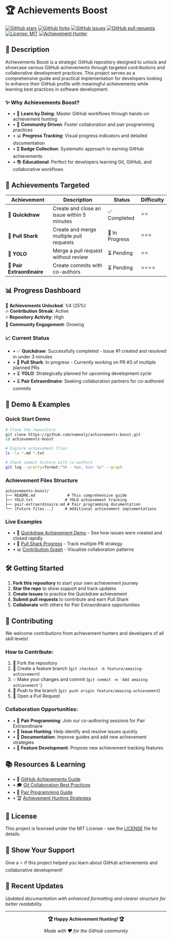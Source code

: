 # 🏆 Achievements Boost

[![GitHub stars](https://img.shields.io/github/stars/namxely/achievements-boost?style=social)](https://github.com/namxely/achievements-boost/stargazers) [![GitHub forks](https://img.shields.io/github/forks/namxely/achievements-boost?style=social)](https://github.com/namxely/achievements-boost/network) [![GitHub issues](https://img.shields.io/github/issues/namxely/achievements-boost)](https://github.com/namxely/achievements-boost/issues) [![GitHub pull requests](https://img.shields.io/github/issues-pr/namxely/achievements-boost)](https://github.com/namxely/achievements-boost/pulls) [![License: MIT](https://img.shields.io/badge/License-MIT-yellow.svg)](https://opensource.org/licenses/MIT) [![Achievement Hunter](https://img.shields.io/badge/Achievement-Hunter-ff6b35)](https://github.com/namxely)

## 🎯 Description

Achievements Boost is a strategic GitHub repository designed to unlock and showcase various GitHub achievements through targeted contributions and collaborative development practices. This project serves as a comprehensive guide and practical implementation for developers looking to enhance their GitHub profile with meaningful achievements while learning best practices in software development.

### ✨ Why Achievements Boost?

- • 🚀 **Learn by Doing**: Master GitHub workflows through hands-on achievement hunting
- • 🤝 **Community Driven**: Foster collaboration and pair programming practices
- • 📊 **Progress Tracking**: Visual progress indicators and detailed documentation
- • 🎖️ **Badge Collection**: Systematic approach to earning GitHub achievements
- • 📚 **Educational**: Perfect for developers learning Git, GitHub, and collaborative workflows

## 🏅 Achievements Targeted

| Achievement | Description | Status | Difficulty |
|-------------|-------------|--------|-----------|
| 🎯 **Quickdraw** | Create and close an issue within 5 minutes | ✅ Completed | ⭐⭐ |
| 🦈 **Pull Shark** | Create and merge multiple pull requests | 🔄 In Progress | ⭐⭐⭐ |
| 🎲 **YOLO** | Merge a pull request without review | ⏳ Pending | ⭐⭐ |
| 👥 **Pair Extraordinaire** | Create commits with co-authors | ⏳ Pending | ⭐⭐⭐⭐ |

## 📊 Progress Dashboard

🎯 **Achievements Unlocked**: 1/4 (25%)  
🔥 **Contribution Streak**: Active  
⚡ **Repository Activity**: High  
🌟 **Community Engagement**: Growing  

### 📈 Current Status

- • ✅ **Quickdraw**: Successfully completed - Issue #1 created and resolved in under 3 minutes
- • 🔄 **Pull Shark**: In progress - Currently working on PR #3 of multiple planned PRs
- • ⏳ **YOLO**: Strategically planned for upcoming development cycle
- • ⏳ **Pair Extraordinaire**: Seeking collaboration partners for co-authored commits

## 🚀 Demo & Examples

### Quick Start Demo

```bash
# Clone the repository
git clone https://github.com/namxely/achievements-boost.git
cd achievements-boost

# Explore achievement files
ls -la *.md *.txt

# Check commit history with co-authors
git log --pretty=format:"%h - %an, %cn: %s" --graph
```

### Achievement Files Structure

```
achievements-boost/
├── README.md              # This comprehensive guide
├── YOLO.txt              # YOLO achievement tracking
├── pair-extraordinaire.md # Pair programming documentation
└── [Future files...]     # Additional achievement implementations
```

### Live Examples

- • 🎯 [Quickdraw Achievement Demo](https://github.com/namxely/achievements-boost/issues?q=is%3Aissue+is%3Aclosed) - See how issues were created and closed rapidly
- • 🦈 [Pull Shark Progress](https://github.com/namxely/achievements-boost/pulls) - Track multiple PR strategy
- • 📊 [Contribution Graph](https://github.com/namxely/achievements-boost/graphs/contributors) - Visualize collaboration patterns

## 🛠️ Getting Started

1. **Fork this repository** to start your own achievement journey
2. **Star the repo** to show support and track updates
3. **Create issues** to practice the Quickdraw achievement
4. **Submit pull requests** to contribute and earn Pull Shark
5. **Collaborate** with others for Pair Extraordinaire opportunities

## 🤝 Contributing

We welcome contributions from achievement hunters and developers of all skill levels!

### How to Contribute:

1. 🍴 Fork the repository
2. 🌟 Create a feature branch (`git checkout -b feature/amazing-achievement`)
3. 💡 Make your changes and commit (`git commit -m 'Add amazing achievement'`)
4. 🚀 Push to the branch (`git push origin feature/amazing-achievement`)
5. 🎉 Open a Pull Request

### Collaboration Opportunities:

- • 👥 **Pair Programming**: Join our co-authoring sessions for Pair Extraordinaire
- • 🐛 **Issue Hunting**: Help identify and resolve issues quickly
- • 📝 **Documentation**: Improve guides and add new achievement strategies
- • 🌟 **Feature Development**: Propose new achievement tracking features

## 📚 Resources & Learning

- • 📖 [GitHub Achievements Guide](https://github.com/drknzz/GitHub-Achievements)
- • 🎓 [Git Collaboration Best Practices](https://git-scm.com/book/en/v2/Distributed-Git-Contributing-to-a-Project)
- • 🤝 [Pair Programming Guide](https://martinfowler.com/articles/on-pair-programming.html)
- • 🏆 [Achievement Hunting Strategies](https://docs.github.com/en/account-and-profile/setting-up-and-managing-your-github-profile)

## 📄 License

This project is licensed under the MIT License - see the [LICENSE](LICENSE) file for details.

## 🌟 Show Your Support

Give a ⭐️ if this project helped you learn about GitHub achievements and collaborative development!

## 📝 Recent Updates

*Updated documentation with enhanced formatting and clearer structure for better readability.*

---

<div align="center">
  <strong>🏆 Happy Achievement Hunting! 🏆</strong>
  
  <em>Made with ❤️ for the GitHub community</em>
</div>
